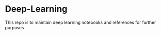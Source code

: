 # Deep-Learning
This repo is to maintain deep learning notebooks and references for further purposes

